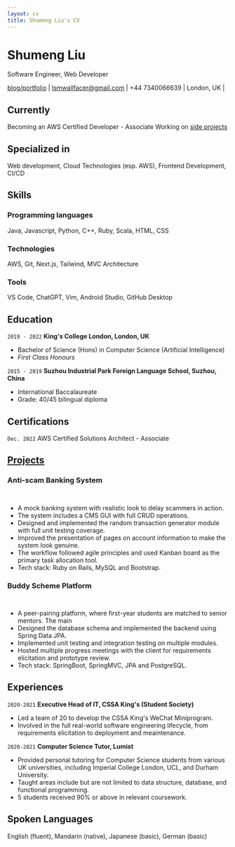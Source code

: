 ```yaml
---
layout: cv
title: Shumeng Liu's CV
---
```

# Shumeng Liu
Software Engineer, Web Developer

<div id="webaddress">
<a href="https://www.shuyunthewf.com">blog/portfolio</a> | 
<a href="lsmwallfacer@gmail.com">lsmwallfacer@gmail.com</a> | 
<span>+44 7340066639</span> | 
<span>London, UK</span> | 
</div>

## Currently

Becoming an AWS Certified Developer - Associate 
Working on [side projects](https://www.shuyunthewf.com/projects)

## Specialized in

Web development, Cloud Technologies (esp. AWS), Frontend Development, CI/CD

## Skills
### Programming languages
Java, Javascript, Python, C++, Ruby, Scala, HTML, CSS
### Technologies
AWS, Git, Next.js, Tailwind, MVC Architecture
### Tools
VS Code, ChatGPT, Vim, Android Studio, GitHub Desktop 

## Education

`2019 - 2022`
__King's College London, London, UK__
- Bachelor of Science (Hons) in Computer Science (Artificial Intelligence)
- *First Class Honours*

`2015 - 2019`
__Suzhou Industrial Park Foreign Language School, Suzhou, China__
- International Baccalaureate
- Grade: 40/45 bilingual diploma

## Certifications
`Dec. 2022`
AWS Certified Solutions Architect - Associate 


## [Projects](https://www.shuyunthewf.com/projects)

### Anti-scam Banking System
` `
- A mock banking system with realistic look to delay scammers in action.
- The system includes a CMS GUI with full CRUD operations.
- Designed and implemented the random transaction generator module with full unit testing coverage.
- Improved the presentation of pages on account information to make the system look genuine.
- The workflow followed agile principles and used Kanban board as the primary task allocation tool.
- Tech stack: Ruby on Rails, MySQL and Bootstrap.

### Buddy Scheme Platform
` `
- A peer-pairing platform, where first-year students are matched to senior mentors. The main
- Designed the database schema and implemented the backend using Spring Data JPA.
- Implemented unit testing and integration testing on multiple modules.
- Hosted multiple progress meetings with the client for requirements elicitation and prototype review.
- Tech stack: SpringBoot, SpringMVC, JPA and PostgreSQL.

## Experiences
`2020-2021`
__Executive Head of IT, CSSA King's (Student Society)__
- Led a team of 20 to develop the CSSA King's WeChat Miniprogram.
- Involved in the full real-world software engineering lifecycle, from requirements elicitation to deployment and meaintenance.

`2020-2021`
__Computer Science Tutor, Lumist__
- Provided personal tutoring for Computer Science students from various UK universities, including Imperial College London, UCL, and Durham University.
- Taught areas include but are not limited to data structure, database, and functional programming.
- 5 students received 90% or above in relevant coursework.
## Spoken Languages
English (fluent), Mandarin (native), Japanese (basic), German (basic)




